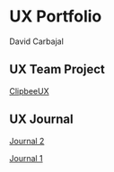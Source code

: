 # UX Portfolio

David Carbajal

## UX Team Project

[ClipbeeUX](https://github.com/ChicoState/clipbee-ux)

## UX Journal

[Journal 2](journal2/)

[Journal 1](journal/)

